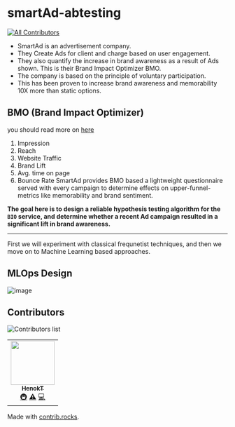 # smartAd-abtesting
<!-- ALL-CONTRIBUTORS-BADGE:START - Do not remove or modify this section -->
[![All Contributors](https://img.shields.io/badge/all_contributors-1-orange.svg?style=flat-square)](#contributors-)
<!-- ALL-CONTRIBUTORS-BADGE:END -->

- SmartAd is an advertisement company.
- They Create Ads for client and charge based on user engagement.
- They also quantify the increase in brand awareness as a result of Ads shown. This is their Brand Impact Optimizer BMO.
- The company is based on the principle of voluntary participation.
- This has been proven to increase brand awareness and memorability 10X more than static options.

## BMO (Brand Impact Optimizer)

you should read more on [here](https://www.booyahadvertising.com/blog/remember-these-top-of-the-funnel-marketing-metrics-to-prove-roi/)

1. Impression
2. Reach
3. Website Traffic
4. Brand Lift
5. Avg. time on page
6. Bounce Rate
SmartAd provides BMO based a lightweight questionnaire served with every campaign to determine effects on upper-funnel-metrics like memorability and brand sentiment.

**The goal here is to design a reliable hypothesis testing algorithm for the `BIO` service, and determine whether a recent Ad campaign resulted in a significant lift in brand awareness.**

---

First we will experiment with classical frequnetist techniques, and then we move on to Machine Learning based approaches.

## MLOps Design

![image](https://user-images.githubusercontent.com/39389971/169132509-958aad9a-84da-40da-ab7a-5b1afecacc5c.png)


## Contributors

![Contributors list](https://contrib.rocks/image?repo=Hen0k/smartAd-abtesting)
<!-- ALL-CONTRIBUTORS-LIST:START - Do not remove or modify this section -->
<!-- prettier-ignore-start -->
<!-- markdownlint-disable -->
<table>
  <tr>
    <td align="center"><a href="https://github.com/Hen0k"><img src="https://avatars.githubusercontent.com/u/39389971?v=4?s=100" width="100px;" alt=""/><br /><sub><b>HenokT</b></sub></a><br /><a href="#infra-Hen0k" title="Infrastructure (Hosting, Build-Tools, etc)">🚇</a> <a href="https://github.com/10AcademyAbtestingProject/abtest-mlops/commits?author=Hen0k" title="Tests">⚠️</a> <a href="https://github.com/10AcademyAbtestingProject/abtest-mlops/commits?author=Hen0k" title="Code">💻</a></td>
  </tr>
</table>

<!-- markdownlint-restore -->
<!-- prettier-ignore-end -->

<!-- ALL-CONTRIBUTORS-LIST:END -->

Made with [contrib.rocks](https://contrib.rocks).
